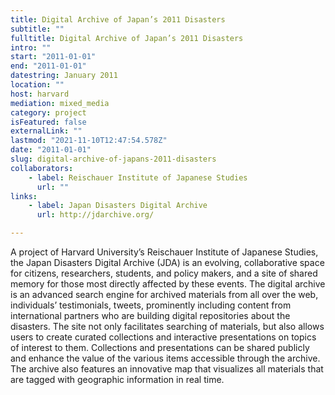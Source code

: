 ```yaml
---
title: Digital Archive of Japan’s 2011 Disasters
subtitle: ""
fulltitle: Digital Archive of Japan’s 2011 Disasters
intro: ""
start: "2011-01-01"
end: "2011-01-01"
datestring: January 2011
location: ""
host: harvard
mediation: mixed_media
category: project
isFeatured: false
externalLink: ""
lastmod: "2021-11-10T12:47:54.578Z"
date: "2011-01-01"
slug: digital-archive-of-japans-2011-disasters
collaborators:
    - label: Reischauer Institute of Japanese Studies
      url: ""
links:
    - label: Japan Disasters Digital Archive
      url: http://jdarchive.org/

---
```

A project of Harvard University’s Reischauer Institute of Japanese Studies, the Japan Disasters Digital Archive (JDA) is an evolving, collaborative space for citizens, researchers, students, and policy makers, and a site of shared memory for those most directly affected by these events. The digital archive is an advanced search engine for archived materials from all over the web, individuals’ testimonials, tweets, prominently including content from international partners who are building digital repositories about the disasters. The site not only facilitates searching of materials, but also allows users to create curated collections and interactive presentations on topics of interest to them. Collections and presentations can be shared publicly and enhance the value of the various items accessible through the archive. The archive also features an innovative map that visualizes all materials that are tagged with geographic information in real time.